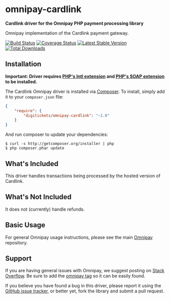 # omnipay-cardlink

**Cardlink driver for the Omnipay PHP payment processing library**

Omnipay implementation of the Cardlink payment gateway.

[![Build Status](https://travis-ci.org/digitickets/omnipay-cardlink.png?branch=master)](https://travis-ci.org/digitickets/omnipay-cardlink)
[![Coverage Status](https://coveralls.io/repos/github/digitickets/omnipay-cardlink/badge.svg?branch=master)](https://coveralls.io/github/digitickets/omnipay-cardlink?branch=master)
[![Latest Stable Version](https://poser.pugx.org/digitickets/omnipay-cardlink/version.png)](https://packagist.org/packages/digitickets/omnipay-cardlink)
[![Total Downloads](https://poser.pugx.org/digitickets/omnipay-cardlink/d/total.png)](https://packagist.org/packages/digitickets/omnipay-cardlink)

## Installation

**Important: Driver requires [PHP's Intl extension](http://php.net/manual/en/book.intl.php) and [PHP's SOAP extension](http://php.net/manual/en/book.soap.php) to be installed.**

The Cardlink Omnipay driver is installed via [Composer](http://getcomposer.org/). To install, simply add it
to your `composer.json` file:

```json
{
    "require": {
        "digitickets/omnipay-cardlink": "~1.0"
    }
}
```

And run composer to update your dependencies:

    $ curl -s http://getcomposer.org/installer | php
    $ php composer.phar update

## What's Included

This driver handles transactions being processed by the hosted version of Cardlink.

## What's Not Included

It does not (currently) handle refunds.

## Basic Usage

For general Omnipay usage instructions, please see the main [Omnipay](https://github.com/omnipay/omnipay)
repository.

## Support

If you are having general issues with Omnipay, we suggest posting on
[Stack Overflow](http://stackoverflow.com/). Be sure to add the
[omnipay tag](http://stackoverflow.com/questions/tagged/omnipay) so it can be easily found.

If you believe you have found a bug in this driver, please report it using the [GitHub issue tracker](https://github.com/digitickets/omnipay-cardlink/issues),
or better yet, fork the library and submit a pull request.
